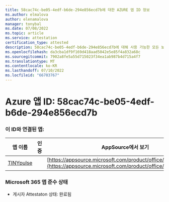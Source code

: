 ```yaml
---
title: 58cac74c-be05-4edf-b6de-294e856ecd7b에 대한 AZURE 앱 ID 정보
ms.author: elmalova
author: elenamalova
manager: tonybal
ms.date: 07/08/2022
ms.topic: article
ms.service: attestation
certification_type: attested
description: 58cac74c-be05-4edf-b6de-294e856ecd7b에 대해 사용 가능한 모든 보안 및 규정 준수 정보입니다.
ms.openlocfilehash: da3cba1df9f169d418aad5042e5e85f4a832a68c
ms.sourcegitcommit: 7902a8fe5a55d715023f34ea1ab987b4d715a4f7
ms.translationtype: MT
ms.contentlocale: ko-KR
ms.lasthandoff: 07/10/2022
ms.locfileid: "66703767"
---
```

# <a name="azure-app-id-58cac74c-be05-4edf-b6de-294e856ecd7b"></a>Azure 앱 ID: 58cac74c-be05-4edf-b6de-294e856ecd7b


### <a name="apps-associated-with-this-id"></a>이 ID와 연결된 앱:
| **앱 이름** | **인증** | **AppSource에서 보기** |
|--------------|---------------|-----------------------|
| [TINYpulse](../forward/WA104381729.md) |  | [https://appsource.microsoft.com/product/office/WA104381729](https://appsource.microsoft.com/product/office/WA104381729) |

### <a name="microsoft-365-app-compliance-status"></a>Microsoft 365 앱 준수 상태
- 게시자 Attestaton 상태: 완료됨
